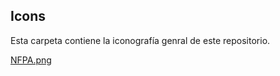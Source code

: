 ## Icons 

Esta carpeta contiene la iconografía genral de este repositorio.

[NFPA.png](https://www.pngwing.com/es)
